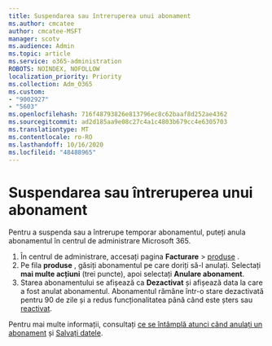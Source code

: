 ```yaml
---
title: Suspendarea sau întreruperea unui abonament
ms.author: cmcatee
author: cmcatee-MSFT
manager: scotv
ms.audience: Admin
ms.topic: article
ms.service: o365-administration
ROBOTS: NOINDEX, NOFOLLOW
localization_priority: Priority
ms.collection: Adm_O365
ms.custom:
- "9002927"
- "5603"
ms.openlocfilehash: 716f48793826e813796ec8c62baaf8d252ae4362
ms.sourcegitcommit: ad2d185aa9e08c27c4a1c4803b679cc4e6305703
ms.translationtype: MT
ms.contentlocale: ro-RO
ms.lasthandoff: 10/16/2020
ms.locfileid: "48488965"
---
```

# <a name="suspend-or-pause-a-subscription"></a>Suspendarea sau întreruperea unui abonament

Pentru a suspenda sau a întrerupe temporar abonamentul, puteți anula abonamentul în centrul de administrare Microsoft 365.

1. În centrul de administrare, accesați pagina **Facturare**  >  [produse](https://go.microsoft.com/fwlink/p/?linkid=842054) .
2. Pe fila **produse** , găsiți abonamentul pe care doriți să-l anulați. Selectați **mai multe acțiuni** (trei puncte), apoi selectați **Anulare abonament**.
3. Starea abonamentului se afișează ca **Dezactivat** și afișează data la care a fost anulat abonamentul. Abonamentul rămâne într-o stare dezactivată pentru 90 de zile și a redus funcționalitatea până când este șters sau [reactivat](https://docs.microsoft.com/microsoft-365/commerce/subscriptions/reactivate-your-subscription).

Pentru mai multe informații, consultați [ce se întâmplă atunci când anulați un abonament](https://docs.microsoft.com/microsoft-365/commerce/subscriptions/cancel-your-subscription#what-happens-when-you-cancel-a-subscription) și [Salvați datele](https://docs.microsoft.com/microsoft-365/commerce/subscriptions/cancel-your-subscription#save-your-data).
